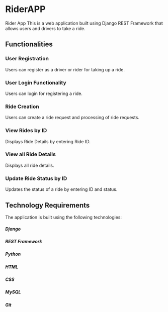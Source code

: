 # RiderAPP
Rider App
This is a web application built using Django REST Framework that allows users and drivers to take a ride. 

## Functionalities 

### User Registration
Users can register as a driver or rider for taking up a ride.

### User Login Functionality 
Users can login for registering a ride.

### Ride Creation 
Users can create a ride request and processing of ride requests.

### View Rides by ID
Displays Ride Details by entering Ride ID.

### View all Ride Details
Displays all ride details.

### Update Ride Status by ID
Updates the status of a ride by entering ID and status.

## Technology Requirements 

The application is built using the following technologies:

##### Django
##### REST Framework
##### Python
##### HTML
##### CSS
##### MySQL
##### Git

